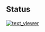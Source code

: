 ## Status

[![text_viewer](https://catalog.flipperzero.one/application/text_viewer/widget)](https://catalog.flipperzero.one/application/text_viewer/page)